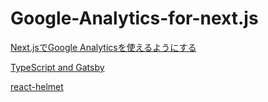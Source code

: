 # Google-Analytics-for-next.js

[Next.jsでGoogle Analyticsを使えるようにする](https://panda-program.com/posts/nextjs-google-analytics)

[TypeScript and Gatsby](https://www.gatsbyjs.com/docs/how-to/custom-configuration/typescript/#gatsby-head-api)

[react-helmet](https://www.npmjs.com/package/react-helmet)
